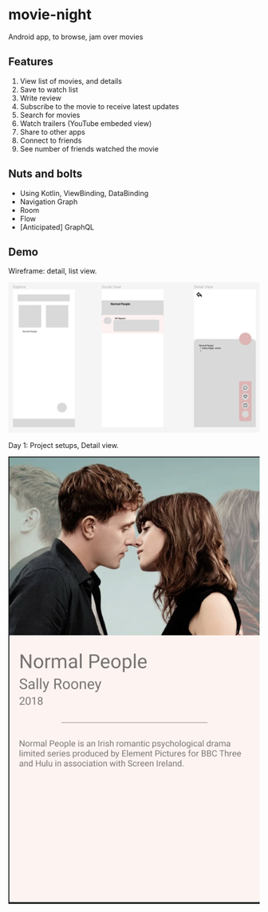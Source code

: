 # movie-night

Android app, to browse, jam over movies

## Features

1. View list of movies, and details
2. Save to watch list
3. Write review
4. Subscribe to the movie to receive latest updates
5. Search for movies
6. Watch trailers (YouTube embeded view)
7. Share to other apps
8. Connect to friends
9. See number of friends watched the movie

## Nuts and bolts

- Using Kotlin, ViewBinding, DataBinding
- Navigation Graph
- Room
- Flow
- [Anticipated] GraphQL

## Demo

Wireframe: detail, list view.

![Wireframe](Readme_images/wireframe_1.png)

Day 1: Project setups, Detail view.

![Day 1](Readme_images/Day_1.png)
